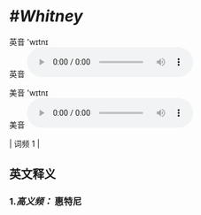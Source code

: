 # ***\#Whitney*** 
英音 'wɪtnɪ  
英音
<audio src="./media/Whitney-B.aac" controls="controls"></audio>

美音 'wɪtnɪ  
美音
<audio src="./media/Whitney.aac" controls="controls"></audio>



| 词频 1 |  

英文释义
---
### 1.*高义频：* **惠特尼**  


